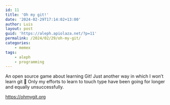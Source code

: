 ```yaml
---
id: 11
title: 'Oh my git!'
date: '2024-02-29T17:14:02+13:00'
author: Luis
layout: post
guid: 'https://aleph.apiolaza.net/?p=11'
permalink: /2024/02/29/oh-my-git/
categories:
    - memex
tags:
    - aleph
    - programming
---
```


An open source game about learning Git! Just another way in which I won’t learn git 🙁 Only my efforts to learn to touch type have been going for longer and equally unsuccessfully.

https://ohmygit.org